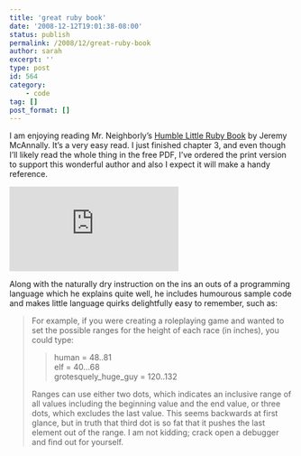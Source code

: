 ```yaml
---
title: 'great ruby book'
date: '2008-12-12T19:01:38-08:00'
status: publish
permalink: /2008/12/great-ruby-book
author: sarah
excerpt: ''
type: post
id: 564
category:
    - code
tag: []
post_format: []
---
```

I am enjoying reading Mr. Neighborly’s [Humble Little Ruby Book](http://www.humblelittlerubybook.com/) by Jeremy McAnnally. It’s a very easy read. I just finished chapter 3, and even though I’ll likely read the whole thing in the free PDF, I’ve ordered the print version to support this wonderful author and also I expect it will make a handy reference.

![](http://www.lulu.com/author/display_thumbnail.php?fCID=433384&fSize=320_&1229224199)

Along with the naturally dry instruction on the ins an outs of a programming language which he explains quite well, he includes humourous sample code and makes little language quirks delightfully easy to remember, such as:

> For example, if you were creating a roleplaying game and wanted to set the possible ranges for the height of each race (in inches), you could type:
> 
> > human = 48..81  
> > elf = 40…68  
> > grotesquely\_huge\_guy = 120..132
> 
> Ranges can use either two dots, which indicates an inclusive range of all values including the beginning value and the end value, or three dots, which excludes the last value. This seems backwards at first glance, but in truth that third dot is so fat that it pushes the last element out of the range. I am not kidding; crack open a debugger and find out for yourself.